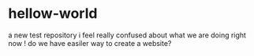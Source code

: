 # hellow-world
a new test repository
i feel really confused about what we are doing right now ! do we have easiler way to create a website?
